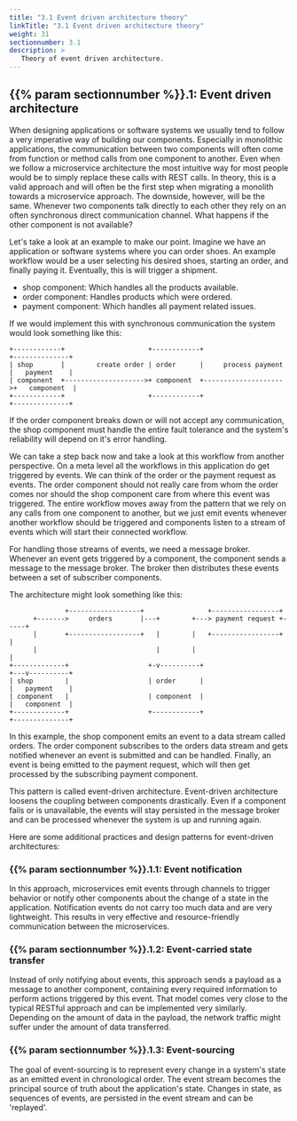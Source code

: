```yaml
---
title: "3.1 Event driven architecture theory"
linkTitle: "3.1 Event driven architecture theory"
weight: 31
sectionnumber: 3.1
description: >
   Theory of event driven architecture.
---
```



## {{% param sectionnumber %}}.1: Event driven architecture

When designing applications or software systems we usually tend to follow a very imperative way of building our components. Especially in monolithic applications, the communication between two components will often come from function or method calls from one component to another. Even when we follow a microservice architecture the most intuitive way for most people would be to simply replace these calls with REST calls. In theory, this is a valid approach and will often be the first step when migrating a monolith towards a microservice approach. The downside, however, will be the same. Whenever two components talk directly to each other they rely on an often synchronous direct communication channel. What happens if the other component is not available?

Let's take a look at an example to make our point. Imagine we have an application or software systems where you can order shoes. An example workflow would be a user selecting his desired shoes, starting an order, and finally paying it. Eventually, this is will trigger a shipment.

* shop component: Which handles all the products available.
* order component: Handles products which were ordered.
* payment component: Which handles all payment related issues.

If we would implement this with synchronous communication the system would look something like this:

```
+------------+                     +------------+                     +--------------+
| shop       |        create order | order      |     process payment |   payment    |
| component  +-------------------->+ component  +-------------------->+   component  |
+------------+                     +------------+                     +--------------+
```

If the order component breaks down or will not accept any communication, the shop component must handle the entire fault tolerance and the system's reliability will depend on it's error handling.

We can take a step back now and take a look at this workflow from another perspective. On a meta level all the workflows in this application do get triggered by events. We can think of the order or the payment request as events. The order component should not really care from whom the order comes nor should the shop component care from where this event was triggered. The entire workflow moves away from the pattern that we rely on any calls from one component to another, but we just emit events whenever another workflow should be triggered and components listen to a stream of events which will start their connected workflow.

For handling those streams of events, we need a message broker. Whenever an event gets triggered by a component, the component sends a message to the message broker. The broker then distributes these events between a set of subscriber components.

The architecture might look something like this:

```
              +------------------+                +-----------------+
      +------->     orders       |---+        +---> payment request +-----+
      |       +------------------+   |        |   +-----------------+     |
      |                              |        |                           |
+-------------+                    +-v----------+                     +---v----------+
| shop        |                    | order      |                     |   payment    |
| component   |                    | component  |                     |   component  |
+-------------+                    +------------+                     +--------------+
```

In this example, the shop component emits an event to a data stream called orders. The order component subscribes to the orders data stream and gets notified whenever an event is submitted and can be handled. Finally, an event is being emitted to the payment request, which will then get processed by the subscribing payment component.

This pattern is called event-driven architecture. Event-driven architecture loosens the coupling between components drastically. Even if a component fails or is unavailable, the events will stay persisted in the message broker and can be processed whenever the system is up and running again.

Here are some additional practices and design patterns for event-driven architectures:


### {{% param sectionnumber %}}.1.1: Event notification

In this approach, microservices emit events through channels to trigger behavior or notify other components about the change of a state in the application. Notification events do not carry too much data and are very lightweight. This results in very effective and resource-friendly communication between the microservices.


### {{% param sectionnumber %}}.1.2: Event-carried state transfer

Instead of only notifying about events, this approach sends a payload as a message to another component, containing every required information to perform actions triggered by this event. That model comes very close to the typical RESTful approach and can be implemented very similarly. Depending on the amount of data in the payload, the network traffic might suffer under the amount of data transferred.


### {{% param sectionnumber %}}.1.3: Event-sourcing

The goal of event-sourcing is to represent every change in a system's state as an emitted event in chronological order. The event stream becomes the principal source of truth about the application's state. Changes in state, as sequences of events, are persisted in the event stream and can be 'replayed'.

